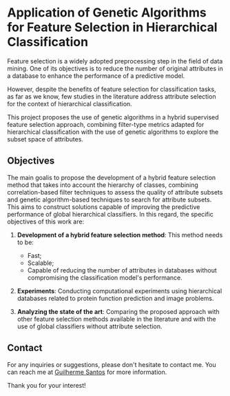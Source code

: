 # Application of Genetic Algorithms for Feature Selection in Hierarchical Classification

Feature selection is a widely adopted preprocessing step in the field of data mining. One of its objectives is to reduce the number of original attributes in a database to enhance the performance of a predictive model. 

However, despite the benefits of feature selection for classification tasks, as far as we know, few studies in the literature address attribute selection for the context of hierarchical classification. 

This project proposes the use of genetic algorithms in a hybrid supervised feature selection approach, combining filter-type metrics adapted for hierarchical classification with the use of genetic algorithms to explore the subset space of attributes.


## Objectives

The main goalis to propose the development of a hybrid feature selection method that takes into account the hierarchy of classes, combining correlation-based filter techniques to assess the quality of attribute subsets and genetic algorithm-based techniques to search for attribute subsets. This aims to construct solutions capable of improving the predictive performance of global hierarchical classifiers. In this regard, the specific objectives of this work are:

1. **Development of a hybrid feature selection method**: This method needs to be:
   - Fast;
   - Scalable;
   - Capable of reducing the number of attributes in databases without compromising the classification model's performance.

2. **Experiments**: Conducting computational experiments using hierarchical databases related to protein function prediction and image problems.

3. **Analyzing the state of the art**: Comparing the proposed approach with other feature selection methods available in the literature and with the use of global classifiers without attribute selection.

## Contact

For any inquiries or suggestions, please don't hesitate to contact me. You can reach me at [Guilherme Santos](mailto:gssantoz2012@gmail.com) for more information.

Thank you for your interest!
